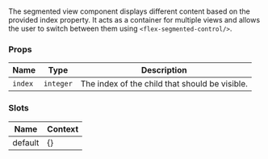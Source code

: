 # <flux-segmented-view/>

The segmented view component displays different content based on the provided index property. It acts as a
container for multiple views and allows the user to switch between them using `<flex-segmented-control/>`.

### Props

| Name    | Type      | Description                                    |
|---------|-----------|------------------------------------------------|
| `index` | `integer` | The index of the child that should be visible. |

### Slots

| Name    | Context |
|---------|---------|
| default | {}      |
